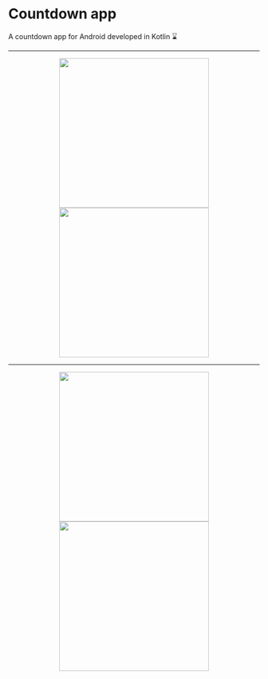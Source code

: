 # Countdown app
A countdown app for Android developed in Kotlin ⌛

<div align="center">
 <hr>
<img src="https://i.imgur.com/0hI9kJM.png" width="300">
<img src="https://i.imgur.com/dgSV5x0.png" width="300">
<hr>
<img src="https://i.imgur.com/Cc3asya.png" width="300">
<img src="https://i.imgur.com/JQQWQua.png" width="300">
</div>
